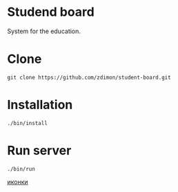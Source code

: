 # Studend board

System for the education.

# Clone

    git clone https://github.com/zdimon/student-board.git

# Installation

    ./bin/install

# Run server

    ./bin/run

[иконки](https://ampsinc.net/font-awesome-icons/)

